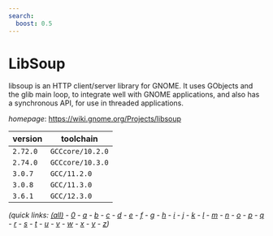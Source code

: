 ```yaml
---
search:
  boost: 0.5
---
```

# LibSoup

libsoup is an HTTP client/server library for GNOME. It uses GObjects and the glib main loop, to integrate well with GNOME applications, and also has a synchronous API, for use in threaded applications.

*homepage*: <https://wiki.gnome.org/Projects/libsoup>

version | toolchain
--------|----------
``2.72.0`` | ``GCCcore/10.2.0``
``2.74.0`` | ``GCCcore/10.3.0``
``3.0.7`` | ``GCC/11.2.0``
``3.0.8`` | ``GCC/11.3.0``
``3.6.1`` | ``GCC/12.3.0``


*(quick links: [(all)](../index.md) - [0](../0/index.md) - [a](../a/index.md) - [b](../b/index.md) - [c](../c/index.md) - [d](../d/index.md) - [e](../e/index.md) - [f](../f/index.md) - [g](../g/index.md) - [h](../h/index.md) - [i](../i/index.md) - [j](../j/index.md) - [k](../k/index.md) - [l](../l/index.md) - [m](../m/index.md) - [n](../n/index.md) - [o](../o/index.md) - [p](../p/index.md) - [q](../q/index.md) - [r](../r/index.md) - [s](../s/index.md) - [t](../t/index.md) - [u](../u/index.md) - [v](../v/index.md) - [w](../w/index.md) - [x](../x/index.md) - [y](../y/index.md) - [z](../z/index.md))*

